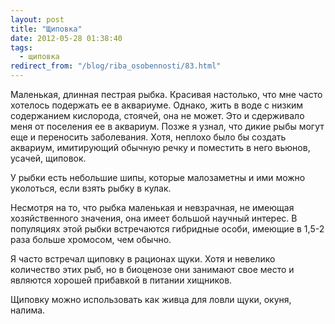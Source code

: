 ```yaml
---
layout: post
title: "Щиповка"
date: 2012-05-28 01:38:40
tags:
  - щиповка
redirect_from: "/blog/riba_osobennosti/83.html"
---
```

Маленькая, длинная пестрая рыбка. Красивая настолько, что мне часто
хотелось подержать ее в аквариуме. Однако, жить в воде с низким
содержанием кислорода, стоячей, она не может. Это и сдерживало меня от
поселения ее в аквариум. Позже я узнал, что дикие рыбы могут еще и
переносить заболевания. Хотя, неплохо было бы создать аквариум,
имитирующий обычную речку и поместить в него вьюнов, усачей, щиповок.

У рыбки есть небольшие шипы, которые малозаметны и ими можно уколоться,
если взять рыбку в кулак.

Несмотря на то, что рыбка маленькая и невзрачная, не имеющая
хозяйственного значения, она имеет большой научный интерес. В популяциях
этой рыбки встречаются гибридные особи, имеющие в 1,5-2 раза больше
хромосом, чем обычно.

Я часто встречал щиповку в рационах щуки. Хотя и невелико количество
этих рыб, но в биоценозе они занимают свое место и являются хорошей
прибавкой в питании хищников.

Щиповку можно использовать как живца для ловли щуки, окуня, налима.
